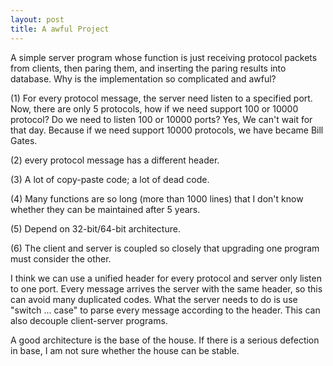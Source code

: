 ```yaml
---
layout: post
title: A awful Project
---
```

A simple server program whose function is just receiving protocol packets from clients, then paring them, and inserting the paring results into database. Why is the implementation so complicated and awful?  

(1) For every protocol message, the server need listen to a specified port. Now, there are only 5 protocols, how if we need support 100 or 10000 protocol? Do we need to listen 100 or 10000 ports? Yes, We can't wait for that day. Because if we need support 10000 protocols, we have became Bill Gates.  

(2) every protocol message has a different header.  

(3) A lot of copy-paste code; a lot of dead code.

(4) Many functions are so long (more than 1000 lines) that I don't know whether they can be maintained after 5 years. 

(5) Depend on 32-bit/64-bit architecture. 

(6) The client and server is coupled so closely that upgrading one program must consider the other. 

I think we can use a unified header for every protocol and server only listen to one port. Every message arrives the server with the same header, so this can avoid many duplicated codes. What the server needs to do is use "switch ... case" to parse every message according to the header. This can also decouple client-server programs.

A good architecture is the base of the house. If there is a serious defection   in base, I am not sure whether the house can be stable.